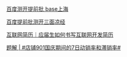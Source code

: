 [百度测开提前批 base上海](https://www.nowcoder.com/feed/main/detail/1c66c4bd2e8b4d8791747ab4dfc70fe2?fromPut=jj-github&urlSource=extension-api)

[百度提前批测开三面凉经](https://www.nowcoder.com/feed/main/detail/368b363385824325aad61c66e6270760?fromPut=jj-github&urlSource=extension-api)

[互联网简历｜应届生如何书写互联网开发简历](https://www.nowcoder.com/feed/main/detail/00e1e26849ea49d590a7b3ceffee3587?fromPut=jj-github&urlSource=extension-api)

[题解 | #店铺901国庆期间的7日动销率和滞销率#](https://www.nowcoder.com/discuss/655286638293102592?fromPut=jj-github&urlSource=extension-api)